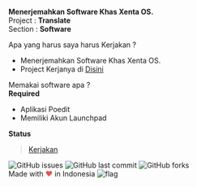 **Menerjemahkan Software Khas Xenta OS.**  
Project : **Translate**  
Section : **Software**  

Apa yang harus saya harus Kerjakan ?
+ Menerjemahkan Software Khas Xenta OS.
+ Project Kerjanya di [Disini](https://translations.launchpad.net/xentaos)

Memakai software apa ?  
**Required**  
+ Aplikasi Poedit
+ Memiliki Akun Launchpad

**Status**
> [Kerjakan](https://translations.launchpad.net/xentaos)
<!-- Selesai -->

![GitHub issues](https://img.shields.io/github/issues/xentaoslinux/dokumentasi.svg)
![GitHub last commit](https://img.shields.io/github/last-commit/xentaoslinux/dokumentasi.svg)
![GitHub forks](https://img.shields.io/github/forks/xentaoslinux/dokumentasi.svg?style=social)  
Made with <span style="color: #e25555;">&#9829;</span> in Indonesia ![flag](http://www.flags-and-anthems.com/images/flags/i/flag-indonesia-wehende-flagge-12x18.gif)

